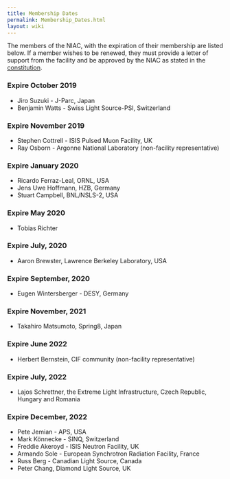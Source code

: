 ```yaml
---
title: Membership Dates
permalink: Membership_Dates.html
layout: wiki
---
```


The members of the NIAC, with the expiration of their membership are
listed below. If a member wishes to be renewed, they must provide a
letter of support from the facility and be approved by the NIAC as
stated in the [constitution](NIAC.html "wikilink").

### Expire October 2019

-   Jiro Suzuki - J-Parc, Japan
-   Benjamin Watts - Swiss Light Source-PSI, Switzerland

### Expire November 2019

-   Stephen Cottrell - ISIS Pulsed Muon Facility, UK
-   Ray Osborn - Argonne National Laboratory (non-facility representative)

### Expire January 2020

-   Ricardo Ferraz-Leal, ORNL, USA
-   Jens Uwe Hoffmann, HZB, Germany
-   Stuart Campbell, BNL/NSLS-2, USA

### Expire May 2020

- Tobias Richter

### Expire July, 2020

-   Aaron Brewster, Lawrence Berkeley Laboratory, USA

### Expire September, 2020

-   Eugen Wintersberger - DESY, Germany

### Expire November, 2021

-   Takahiro Matsumoto, Spring8, Japan

### Expire June 2022

-   Herbert Bernstein, CIF community (non-facility representative)

### Expire July, 2022

-   Lajos Schrettner, the Extreme Light Infrastructure, Czech Republic, Hungary and Romania

### Expire December, 2022

-   Pete Jemian - APS, USA
-   Mark Könnecke - SINQ, Switzerland
-   Freddie Akeroyd - ISIS Neutron Facility, UK
-   Armando Sole - European Synchrotron Radiation Facility, France
-   Russ Berg - Canadian Light Source, Canada
-   Peter Chang, Diamond Light Source, UK





